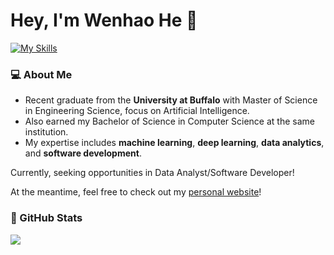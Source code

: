 # Hey, I'm Wenhao He :wave:
[![My Skills](https://skillicons.dev/icons?i=py,pytorch,tensorflow,sklearn,opencv,js,html,css,mysql,c)](https://skillicons.dev)

### :computer: About Me

- Recent graduate from the <strong>University at Buffalo</strong> with Master of Science in Engineering Science, focus on Artificial Intelligence.
- Also earned my Bachelor of Science in Computer Science at the same institution.
- My expertise includes <strong>machine learning</strong>, <strong>deep learning</strong>, <strong>data analytics</strong>, and <strong>software development</strong>.

Currently, seeking opportunities in Data Analyst/Software Developer!

At the meantime, feel free to check out my [personal website](https://wenhaohe.com/html/index.html)!

### :book: GitHub Stats

<a href="https://github.com/JODGEW/github-readme-stats"><img align="center" src="https://github-readme-stats.vercel.app/api/top-langs/?username=hussaino03&langs_count=10&hide=jupyter%20notebook&theme=algolia&layout=compact" /></a>
